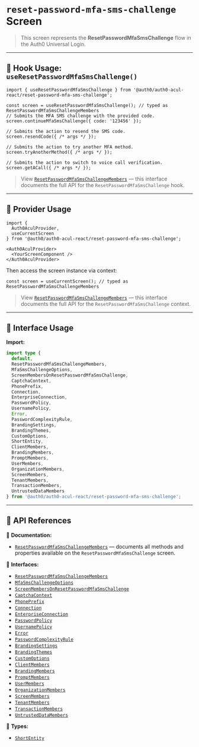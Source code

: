 # `reset-password-mfa-sms-challenge` Screen

> This screen represents the **ResetPasswordMfaSmsChallenge** flow in the Auth0 Universal Login.

---

## 🔹 Hook Usage: `useResetPasswordMfaSmsChallenge()`

```tsx
import { useResetPasswordMfaSmsChallenge } from '@auth0/auth0-acul-react/reset-password-mfa-sms-challenge';

const screen = useResetPasswordMfaSmsChallenge(); // typed as ResetPasswordMfaSmsChallengeMembers
// Submits the MFA SMS challenge with the provided code.
screen.continueMfaSmsChallenge({ code: '123456' });

// Submits the action to resend the SMS code.
screen.resendCode({ /* args */ });

// Submits the action to try another MFA method.
screen.tryAnotherMethod({ /* args */ });

// Submits the action to switch to voice call verification.
screen.getACall({ /* args */ });
```

> View [`ResetPasswordMfaSmsChallengeMembers`](https://auth0.github.io/universal-login/interfaces/Classes.ResetPasswordMfaSmsChallengeMembers.html) — this interface documents the full API for the `ResetPasswordMfaSmsChallenge` hook.

---

## 🔹 Provider Usage

```tsx
import {
  Auth0AculProvider,
  useCurrentScreen
} from '@auth0/auth0-acul-react/reset-password-mfa-sms-challenge';

<Auth0AculProvider>
  <YourScreenComponent />
</Auth0AculProvider>
```

Then access the screen instance via context:

```tsx
const screen = useCurrentScreen(); // typed as ResetPasswordMfaSmsChallengeMembers
```

> View [`ResetPasswordMfaSmsChallengeMembers`](https://auth0.github.io/universal-login/interfaces/Classes.ResetPasswordMfaSmsChallengeMembers.html) — this interface documents the full API for the `ResetPasswordMfaSmsChallenge` context.

---

## 🔹 Interface Usage

**Import:**

```ts
import type {
  default,
  ResetPasswordMfaSmsChallengeMembers,
  MfaSmsChallengeOptions,
  ScreenMembersOnResetPasswordMfaSmsChallenge,
  CaptchaContext,
  PhonePrefix,
  Connection,
  EnterpriseConnection,
  PasswordPolicy,
  UsernamePolicy,
  Error,
  PasswordComplexityRule,
  BrandingSettings,
  BrandingThemes,
  CustomOptions,
  ShortEntity,
  ClientMembers,
  BrandingMembers,
  PromptMembers,
  UserMembers,
  OrganizationMembers,
  ScreenMembers,
  TenantMembers,
  TransactionMembers,
  UntrustedDataMembers
} from '@auth0/auth0-acul-react/reset-password-mfa-sms-challenge';
```

---

## 🔸 API References

📝 **Documentation:**  
- [`ResetPasswordMfaSmsChallengeMembers`](https://auth0.github.io/universal-login/interfaces/Classes.ResetPasswordMfaSmsChallengeMembers.html) — documents all methods and properties available on the `ResetPasswordMfaSmsChallenge` screen.

📃 **Interfaces:**
- [`ResetPasswordMfaSmsChallengeMembers`](https://auth0.github.io/universal-login/interfaces/Classes.ResetPasswordMfaSmsChallengeMembers.html)
- [`MfaSmsChallengeOptions`](https://auth0.github.io/universal-login/interfaces/Classes.MfaSmsChallengeOptions.html)
- [`ScreenMembersOnResetPasswordMfaSmsChallenge`](https://auth0.github.io/universal-login/interfaces/Classes.ScreenMembersOnResetPasswordMfaSmsChallenge.html)
- [`CaptchaContext`](https://auth0.github.io/universal-login/interfaces/Classes.CaptchaContext.html)
- [`PhonePrefix`](https://auth0.github.io/universal-login/interfaces/Classes.PhonePrefix.html)
- [`Connection`](https://auth0.github.io/universal-login/interfaces/Classes.Connection.html)
- [`EnterpriseConnection`](https://auth0.github.io/universal-login/interfaces/Classes.EnterpriseConnection.html)
- [`PasswordPolicy`](https://auth0.github.io/universal-login/interfaces/Classes.PasswordPolicy.html)
- [`UsernamePolicy`](https://auth0.github.io/universal-login/interfaces/Classes.UsernamePolicy.html)
- [`Error`](https://auth0.github.io/universal-login/interfaces/Classes.Error.html)
- [`PasswordComplexityRule`](https://auth0.github.io/universal-login/interfaces/Classes.PasswordComplexityRule.html)
- [`BrandingSettings`](https://auth0.github.io/universal-login/interfaces/Classes.BrandingSettings.html)
- [`BrandingThemes`](https://auth0.github.io/universal-login/interfaces/Classes.BrandingThemes.html)
- [`CustomOptions`](https://auth0.github.io/universal-login/interfaces/Classes.CustomOptions.html)
- [`ClientMembers`](https://auth0.github.io/universal-login/interfaces/Classes.ClientMembers.html)
- [`BrandingMembers`](https://auth0.github.io/universal-login/interfaces/Classes.BrandingMembers.html)
- [`PromptMembers`](https://auth0.github.io/universal-login/interfaces/Classes.PromptMembers.html)
- [`UserMembers`](https://auth0.github.io/universal-login/interfaces/Classes.UserMembers.html)
- [`OrganizationMembers`](https://auth0.github.io/universal-login/interfaces/Classes.OrganizationMembers.html)
- [`ScreenMembers`](https://auth0.github.io/universal-login/interfaces/Classes.ScreenMembers.html)
- [`TenantMembers`](https://auth0.github.io/universal-login/interfaces/Classes.TenantMembers.html)
- [`TransactionMembers`](https://auth0.github.io/universal-login/interfaces/Classes.TransactionMembers.html)
- [`UntrustedDataMembers`](https://auth0.github.io/universal-login/interfaces/Classes.UntrustedDataMembers.html)


📃 **Types:**
- [`ShortEntity`](https://auth0.github.io/universal-login/types/Classes.ShortEntity.html)
